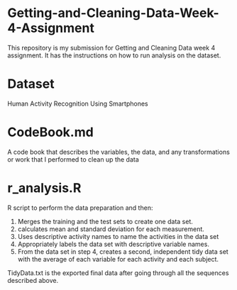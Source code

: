 # Getting-and-Cleaning-Data-Week-4-Assignment

This repository is my submission for Getting and Cleaning Data week 4 assignment. It has the instructions on how to run analysis on the dataset.

# Dataset
Human Activity Recognition Using Smartphones

# CodeBook.md 
A code book that describes the variables, the data, and any transformations or work that I performed to clean up the data

# r_analysis.R
R script to perform the data preparation and then:
1) Merges the training and the test sets to create one data set.
2) calculates mean and standard deviation for each measurement.
3) Uses descriptive activity names to name the activities in the data set
4) Appropriately labels the data set with descriptive variable names.
5) From the data set in step 4, creates a second, independent tidy data set with the average of each variable for each activity and each subject.

TidyData.txt 
is the exported final data after going through all the sequences described above.
